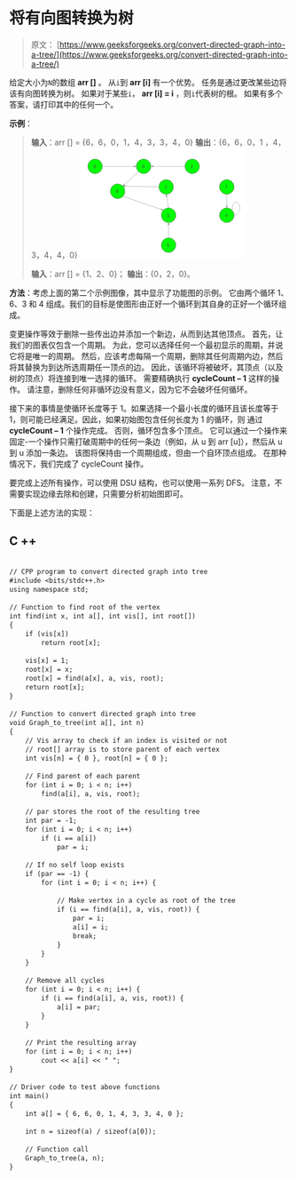 # 将有向图转换为树

> 原文： [https://www.geeksforgeeks.org/convert-directed-graph-into-a-tree/](https://www.geeksforgeeks.org/convert-directed-graph-into-a-tree/)

给定大小为`N`的数组 **arr []** 。 从`i`到 **arr [i]** 有一个优势。 任务是通过更改某些边将该有向图转换为树。 如果对于某些`i`， **arr [i] = i** ，则`i`代表树的根。 如果有多个答案，请打印其中的任何一个。

**示例**：

> **输入**：arr [] = {6，6，0，1，4，3，3，4，0}
> **输出**：{6，6，0，1 ，4，3，4，4，0}
> ![](img/ba73583e9aec06e90e022855d07f083a.png)
> 
> **输入**：arr [] = {1、2、0}；
> **输出**：{0，2，0}。

**方法**：考虑上面的第二个示例图像，其中显示了功能图的示例。 它由两个循环 1、6、3 和 4 组成。我们的目标是使图形由正好一个循环到其自身的正好一个循环组成。

变更操作等效于删除一些传出边并添加一个新边，从而到达其他顶点。 首先，让我们的图表仅包含一个周期。 为此，您可以选择任何一个最初显示的周期，并说它将是唯一的周期。 然后，应该考虑每隔一个周期，删除其任何周期内边，然后将其替换为到达所选周期任一顶点的边。 因此，该循环将被破坏，其顶点（以及树的顶点）将连接到唯一选择的循环。 需要精确执行 **cycleCount – 1** 这样的操作。 请注意，删除任何非循环边没有意义，因为它不会破坏任何循环。

接下来的事情是使循环长度等于 1。如果选择一个最小长度的循环且该长度等于 1，则可能已经满足。因此，如果初始图包含任何长度为 1 的循环，则 通过 **cycleCount – 1** 个操作完成。 否则，循环包含多个顶点。 它可以通过一个操作来固定-一个操作只需打破周期中的任何一条边（例如，从 u 到 arr [u]），然后从 u 到 u 添加一条边。 该图将保持由一个周期组成，但由一个自环顶点组成。 在那种情况下，我们完成了 cycleCount 操作。

要完成上述所有操作，可以使用 DSU 结构，也可以使用一系列 DFS。 注意，不需要实现边缘去除和创建，只需要分析初始图即可。

下面是上述方法的实现：

## C ++

```

// CPP program to convert directed graph into tree 
#include <bits/stdc++.h> 
using namespace std; 

// Function to find root of the vertex 
int find(int x, int a[], int vis[], int root[]) 
{ 
    if (vis[x]) 
        return root[x]; 

    vis[x] = 1; 
    root[x] = x; 
    root[x] = find(a[x], a, vis, root); 
    return root[x]; 
} 

// Function to convert directed graph into tree 
void Graph_to_tree(int a[], int n) 
{ 
    // Vis array to check if an index is visited or not 
    // root[] array is to store parent of each vertex 
    int vis[n] = { 0 }, root[n] = { 0 }; 

    // Find parent of each parent 
    for (int i = 0; i < n; i++) 
        find(a[i], a, vis, root); 

    // par stores the root of the resulting tree 
    int par = -1; 
    for (int i = 0; i < n; i++) 
        if (i == a[i]) 
            par = i; 

    // If no self loop exists 
    if (par == -1) { 
        for (int i = 0; i < n; i++) { 

            // Make vertex in a cycle as root of the tree 
            if (i == find(a[i], a, vis, root)) { 
                par = i; 
                a[i] = i; 
                break; 
            } 
        } 
    } 

    // Remove all cycles 
    for (int i = 0; i < n; i++) { 
        if (i == find(a[i], a, vis, root)) { 
            a[i] = par; 
        } 
    } 

    // Print the resulting array 
    for (int i = 0; i < n; i++) 
        cout << a[i] << " "; 
} 

// Driver code to test above functions 
int main() 
{ 
    int a[] = { 6, 6, 0, 1, 4, 3, 3, 4, 0 }; 

    int n = sizeof(a) / sizeof(a[0]); 

    // Function call 
    Graph_to_tree(a, n); 
} 

```